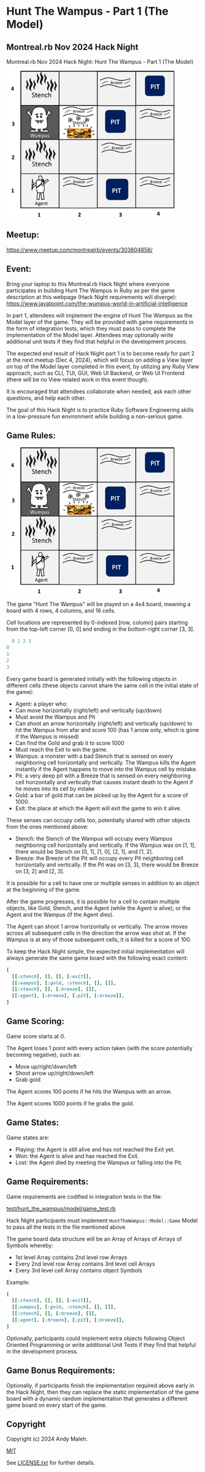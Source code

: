 # Hunt The Wampus - Part 1 (The Model)
## Montreal.rb Nov 2024 Hack Night

Montreal.rb Nov 2024 Hack Night: Hunt The Wampus - Part 1 (The Model)

![Hunt The Wampus](/hunt-the-wumpus.png)

## Meetup:

https://www.meetup.com/montrealrb/events/303804858/

## Event:

Bring your laptop to this Montreal.rb Hack Night where everyone participates in building Hunt The Wampus in Ruby as per the game description at this webpage (Hack Night requirements will diverge):
https://www.javatpoint.com/the-wumpus-world-in-artificial-intelligence

In part 1, attendees will implement the engine of Hunt The Wampus as the Model layer of the game. They will be provided with game requirements in the form of integration tests, which they must pass to complete the implementation of the Model layer. Attendees may optionally write additional unit tests if they find that helpful in the development process.

The expected end result of Hack Night part 1 is to become ready for part 2 at the next meetup (Dec 4, 2024), which will focus on adding a View layer on top of the Model layer completed in this event, by utilizing any Ruby View approach, such as CLI, TUI, GUI, Web UI Backend, or Web UI Frontend (there will be no View related work in this event though).

It is encouraged that attendees collaborate when needed, ask each other questions, and help each other.

The goal of this Hack Night is to practice Ruby Software Engineering skills in a low-pressure fun environment while building a non-serious game.

## Game Rules:

![Hunt The Wampus](/hunt-the-wumpus.png)

The game "Hunt The Wampus" will be played on a 4x4 board, meaning a board with 4 rows, 4 columns, and 16 cells.

Cell locations are represented by 0-indexed [row, column] pairs starting from the top-left corner [0, 0] and ending in the bottom-right corner [3, 3].

```ruby
  0 1 2 3
0
1
2
3
```

Every game board is generated initially with the following objects in different cells (these objects cannot share the same cell in the initial state of the game):
- Agent: a player who:
 - Can move horizontally (right/left) and vertically (up/down)
 - Must avoid the Wampus and Pit
 - Can shoot an arrow horizontally (right/left) and vertically (up/down) to hit the Wampus from afar and score 100 (has 1 arrow only, which is gone if the Wampus is missed)
 - Can find the Gold and grab it to score 1000
 - Must reach the Exit to win the game.
- Wampus: a monster with a bad Stench that is sensed on every neighboring cell horizontally and vertically. The Wampus kills the Agent instantly if the Agent happens to move into the Wampus cell by mistake.
- Pit: a very deep pit with a Breeze that is sensed on every neighboring cell horizontally and vertically   that causes instant death to the Agent if he moves into its cell by mitake
- Gold: a bar of gold that can be picked up by the Agent for a score of 1000.
- Exit: the place at which the Agent will exit the game to win it alive.

These senses can occupy cells too, potentially shared with other objects from the ones mentioned above:
- Stench: the Stench of the Wampus will occupy every Wampus neighboring cell horizontally and vertically. If the Wampus was on [1, 1], there would be Stench on [0, 1], [1, 0], [2, 1], and [1, 2].
- Breeze: the Breeze of the Pit will occupy every Pit neighboring cell horizontally and vertically. If the Pit was on [3, 3], there would be Breeze on [3, 2] and [2, 3].

It is possible for a cell to have one or multiple senses in addition to an object at the beginning of the game.

After the game progresses, it is possible for a cell to contain multiple objects, like Gold, Stench, and the Agent (while the Agent is alive); or the Agent and the Wampus (if the Agent dies).

The Agent can shoot 1 arrow horizontally or vertically. The arrow moves across all subsequent cells in the direction the arrow was shot at. If the Wampus is at any of those subsequent cells, it is killed for a score of 100.

To keep the Hack Night simple, the expected initial implementation will always generate the same game board with the following exact content:

```ruby
[
  [[:stench], [], [], [:exit]],
  [[:wampus], [:gold, :stench], [], []],
  [[:stench], [], [:breeze], []],
  [[:agent], [:breeze], [:pit], [:breeze]],
]
```

## Game Scoring:

Game score starts at 0.

The Agent loses 1 point with every action taken (with the score potentially becoming negative), such as:
- Move up/right/down/left
- Shoot arrow up/right/down/left
- Grab gold

The Agent scores 100 points if he hits the Wampus with an arrow.

The Agent scores 1000 points if he grabs the gold.

## Game States:

Game states are:
- Playing: the Agent is still alive and has not reached the Exit yet.
- Won: the Agent is alive and has reached the Exit.
- Lost: the Agent died by meeting the Wampus or falling into the Pit.

## Game Requirements:

Game requirements are codified in integration tests in the file:

[test/hunt_the_wampus/model/game_test.rb](/test/hunt_the_wampus/model/game_test.rb)

Hack Night participants must implement `HuntTheWampus::Model::Game` Model to pass all the tests in the file mentioned above.

The game board data structure will be an Array of Arrays of Arrays of Symbols whereby:
- 1st level Array contains 2nd level row Arrays
- Every 2nd level row Array contains 3rd level cell Arrays
- Every 3rd level cell Array contains object Symbols

Example:

```ruby
[
  [[:stench], [], [], [:exit]],
  [[:wampus], [:gold, :stench], [], []],
  [[:stench], [], [:breeze], []],
  [[:agent], [:breeze], [:pit], [:breeze]],
]
```

Optionally, participants could implement extra objects following Object Oriented Programming or write additional Unit Tests if they find that helpful in the development process.

## Game Bonus Requirements:

Optionally, if participants finish the implementation required above early in the Hack Night, then they can replace the static implementation of the game board with a dynamic random implementation that generates a different game board on every start of the game.

## Copyright

Copyright (c) 2024 Andy Maleh.

[MIT](/LICENSE.txt)

See [LICENSE.txt](/LICENSE.txt) for further details.
